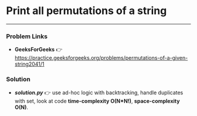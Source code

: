 # Print all permutations of a string

---

### Problem Links
- **__GeeksForGeeks__** :point_right: https://practice.geeksforgeeks.org/problems/permutations-of-a-given-string2041/1

### Solution
- **_solution.py_** :point_right: use ad-hoc logic with backtracking, handle duplicates with set, look at code **time-complexity O(N*N!)**, **space-complexity O(N)**.
